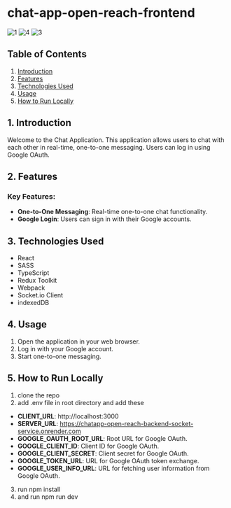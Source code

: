 # chat-app-open-reach-frontend

![1](https://github.com/bharathsandepogu01/chat-app-open-reach-frontend/assets/86849197/111f653b-d3da-4bde-905c-2714c22b53d0)
![4](https://github.com/bharathsandepogu01/chat-app-open-reach-frontend/assets/86849197/2aa73eff-80d2-47ce-ab4a-7230b9c14128)
![3](https://github.com/bharathsandepogu01/chat-app-open-reach-frontend/assets/86849197/0c05feb7-8629-4ce3-ac46-ea1b71c2c3ff)

## Table of Contents
1. [Introduction](#introduction)
2. [Features](#features)
3. [Technologies Used](#technologies-used)
4. [Usage](#usage)
5. [How to Run Locally](#run-locally)

## 1. Introduction<a name="introduction"></a>

Welcome to the Chat Application. This application allows users to chat with each other in real-time, one-to-one messaging. Users can log in using Google OAuth.

## 2. Features<a name="features"></a>

### Key Features:

- **One-to-One Messaging**: Real-time one-to-one chat functionality.
- **Google Login**: Users can sign in with their Google accounts.


## 3. Technologies Used<a name="technologies-used"></a>

- React
- SASS
- TypeScript
- Redux Toolkit
- Webpack
- Socket.io Client
- indexedDB

## 4. Usage<a name="usage"></a>

1. Open the application in your web browser.
2. Log in with your Google account.
3. Start one-to-one messaging.

## 5. How to Run Locally

1. clone the repo
2. add .env file in root directory and add these
  - **CLIENT_URL**: http://localhost:3000
  - **SERVER_URL**: https://chatapp-open-reach-backend-socket-service.onrender.com
  - **GOOGLE_OAUTH_ROOT_URL**: Root URL for Google OAuth.
  - **GOOGLE_CLIENT_ID**: Client ID for Google OAuth.
  - **GOOGLE_CLIENT_SECRET**: Client secret for Google OAuth.
  - **GOOGLE_TOKEN_URL**: URL for Google OAuth token exchange.
  - **GOOGLE_USER_INFO_URL**: URL for fetching user information from Google OAuth.
3. run npm install
4. and run npm run dev
